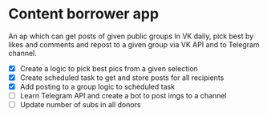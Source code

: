 # Content borrower app
An ap which can get posts of given public groups In VK daily, pick best by likes and comments and repost to a given group via VK API and to Telegram channel. 

- [x] Create a logic to pick best pics from a given selection
- [x] Create scheduled task to get and store posts for all recipients
- [x] Add posting to a group logic to scheduled task 
- [ ] Learn Telegram API and create a bot to post imgs to a channel
- [ ] Update number of subs in all donors
